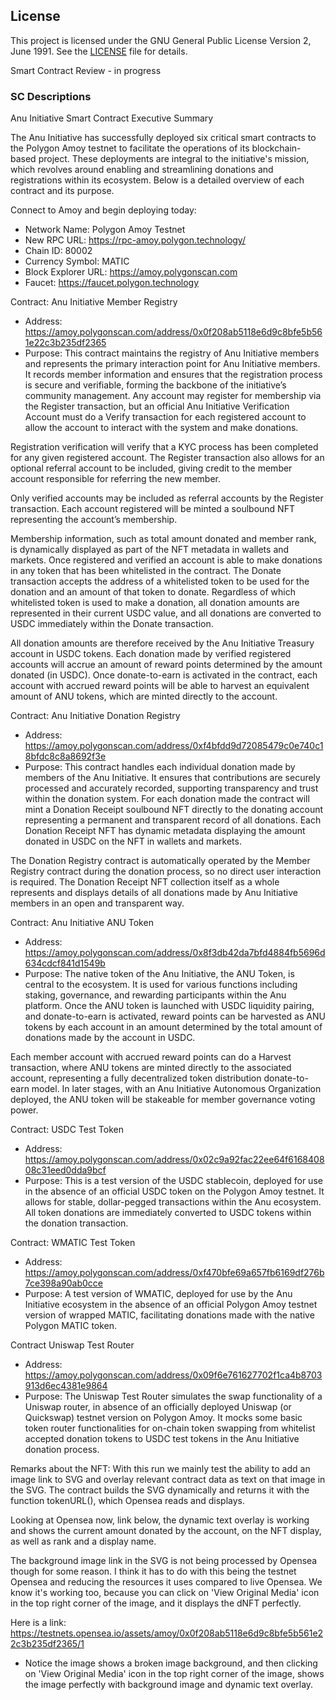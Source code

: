 ## License

This project is licensed under the GNU General Public License Version 2, June 1991. See the [LICENSE](./LICENSE.md) file for details.

Smart Contract Review - in progress

### SC Descriptions

Anu Initiative Smart Contract Executive Summary
 
The Anu Initiative has successfully deployed six critical smart contracts to the Polygon Amoy testnet to facilitate the operations of its blockchain-based project. These deployments are integral to the initiative's mission, which revolves around enabling and streamlining donations and registrations within its ecosystem. Below is a detailed overview of each contract and its purpose.
 
Connect to Amoy and begin deploying today:

- Network Name: Polygon Amoy Testnet
- New RPC URL: https://rpc-amoy.polygon.technology/
- Chain ID: 80002
- Currency Symbol: MATIC
- Block Explorer URL:  https://amoy.polygonscan.com
- Faucet:  https://faucet.polygon.technology 
 
 
Contract: Anu Initiative Member Registry
- Address: https://amoy.polygonscan.com/address/0x0f208ab5118e6d9c8bfe5b561e22c3b235df2365
- Purpose: This contract maintains the registry of Anu Initiative members and represents the primary interaction point for Anu Initiative members. It records member information and ensures that the registration process is secure and verifiable, forming the backbone of the initiative’s community management. Any account may register for membership via the Register transaction, but an official Anu Initiative Verification Account must do a Verify transaction for each registered account to allow the account to interact with the system and make donations. 

Registration verification will verify that a KYC process has been completed for any given registered account. The Register transaction also allows for an optional referral account to be included, giving credit to the member account responsible for referring the new member. 

Only verified accounts may be included as referral accounts by the Register transaction. Each account registered will be minted a soulbound NFT representing the account’s membership. 

Membership information, such as total amount donated and member rank, is dynamically displayed as part of the NFT metadata in wallets and markets. Once registered and verified an account is able to make donations in any token that has been whitelisted in the contract. The Donate transaction accepts the address of a whitelisted token to be used for the donation and an amount of that token to donate. Regardless of which whitelisted token is used to make a donation, all donation amounts are represented in their current USDC value, and all donations are converted to USDC immediately within the Donate transaction. 
 
All donation amounts are therefore received by the Anu Initiative Treasury account in USDC tokens. Each donation made by verified registered accounts will accrue an amount of reward points determined by the amount donated (in USDC). Once donate-to-earn is activated in the contract, each account with accrued reward points will be able to harvest an equivalent amount of ANU tokens, which are minted directly to the account.
 
Contract: Anu Initiative Donation Registry
- Address: https://amoy.polygonscan.com/address/0xf4bfdd9d72085479c0e740c18bfdc8c8a8692f3e
- Purpose: This contract handles each individual donation made by members of the Anu Initiative. It ensures that contributions are securely processed and accurately recorded, supporting transparency and trust within the donation system. For each donation made the contract will mint a Donation Receipt soulbound NFT directly to the donating account representing a permanent and transparent record of all donations. Each Donation Receipt NFT has dynamic metadata displaying the amount donated in USDC on the NFT in wallets and markets. 
 
The Donation Registry contract is automatically operated by the Member Registry contract during the donation process, so no direct user interaction is required. The Donation Receipt NFT collection itself as a whole represents and displays details of all donations made by Anu Initiative members in an open and transparent way. 
 
Contract: Anu Initiative ANU Token
- Address: https://amoy.polygonscan.com/address/0x8f3db42da7bfd4884fb5696d634cdcf841d1549b
- Purpose: The native token of the Anu Initiative, the ANU Token, is central to the ecosystem. It is used for various functions including staking, governance, and rewarding participants within the Anu platform. Once the ANU token is launched with USDC liquidity pairing, and donate-to-earn is activated, reward points can be harvested as ANU tokens by each account in an amount determined by the total amount of donations made by the account in USDC. 
 
Each member account with accrued reward points can do a Harvest transaction, where ANU tokens are minted directly to the associated account, representing a fully decentralized token distribution donate-to-earn model. In later stages, with an Anu Initiative Autonomous Organization deployed, the ANU token will be stakeable for member governance voting power.
 
Contract: USDC Test Token
- Address: https://amoy.polygonscan.com/address/0x02c9a92fac22ee64f616840808c31eed0dda9bcf
- Purpose: This is a test version of the USDC stablecoin, deployed for use in the absence of an official USDC token on the Polygon Amoy testnet. It allows for stable, dollar-pegged transactions within the Anu ecosystem. All token donations are immediately converted to USDC tokens within the donation transaction.
 
Contract: WMATIC Test Token
- Address: https://amoy.polygonscan.com/address/0xf470bfe69a657fb6169df276b7ce398a90ab0cce
- Purpose: A test version of WMATIC, deployed for use by the Anu Initiative ecosystem in the absence of an official Polygon Amoy testnet version of wrapped MATIC, facilitating donations made with the native Polygon MATIC token.
 
Contract Uniswap Test Router
- Address: https://amoy.polygonscan.com/address/0x09f6e761627702f1ca4b8703913d6ec4381e9864
- Purpose: The Uniswap Test Router simulates the swap functionality of a Uniswap router, in absence of an officially deployed Uniswap (or Quickswap) testnet version on Polygon Amoy. It mocks some basic token router functionalities for on-chain token swapping from whitelist accepted donation tokens to USDC test tokens in the Anu Initiative donation process.
 
 
Remarks about the NFT:
With this run we mainly test the ability to add an image link to SVG and overlay relevant contract data as text on that image in the SVG. The contract builds the SVG dynamically and returns it with the function tokenURL(), which Opensea reads and displays. 
 
Looking at Opensea now, link below, the dynamic text overlay is working and shows the current amount donated by the account, on the NFT display, as well as rank and a display name. 
 
The background image link in the SVG is not being processed by Opensea though for some reason. I think it has to do with this being the testnet Opensea and reducing the resources it uses compared to live Opensea. We know it's working too, because you can click on 'View Original Media' icon in the top right corner of the image, and it displays the dNFT perfectly. 
 
Here is a link: 
https://testnets.opensea.io/assets/amoy/0x0f208ab5118e6d9c8bfe5b561e22c3b235df2365/1 
 
* Notice the image shows a broken image background, and then clicking on 'View Original Media' icon in the top right corner of the image, shows the image perfectly with background image and dynamic text overlay.
